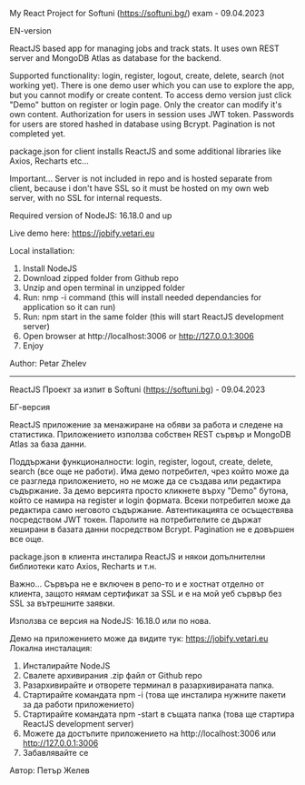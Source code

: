 My React Project for Softuni (https://softuni.bg/) exam - 09.04.2023

EN-version

ReаctJS based app for managing jobs and track stats.
It uses own REST server and MongoDB Atlas as database for the backend.

Supported functionality: login, register, logout, create, delete, search (not working yet). There is one demo user which you can use to explore the app, but you cannot modify or create content. To access demo version just click "Demo" button on register or login page. Only the creator can modify it's own content. Authorization for users in session uses JWT token. Passwords for users are stored hashed in database using Bcrypt. Pagination is not completed yet.

package.json for client installs ReactJS and some additional libraries like Axios, Recharts etc...

Important... Server is not included in repo and is hosted separate from client, because i don't have SSL so it must be hosted on my own web server, with no SSL for internal requests.

Required version of NodeJS: 16.18.0 and up

Live demo here: https://jobify.vetari.eu

Local installation:

1. Install NodeJS
2. Download zipped folder from Github repo
3. Unzip and open terminal in unzipped folder
4. Run: nmp -i command (this will install needed dependancies for application so it can run)
5. Run: npm start in the same folder (this will start ReactJS development server)
6. Open browser at http://localhost:3006 or http://127.0.0.1:3006
7. Enjoy

Author: Petar Zhelev

---

ReactJS Проект за изпит в Softuni (https://softuni.bg) - 09.04.2023

БГ-версия

ReactJS приложение за менажиране на обяви за работа и следене на статистика.
Приложението използва собствен REST сървър и MongoDB Atlas за база данни.

Поддържани функционалности: login, register, logout, create, delete, search (все още не работи). Има демо потребител, чрез който може да се разгледа приложението, но не може да се създава или редактира съдържание. За демо версията просто кликнете върху "Demo" бутона, който се намира на register и login формата. Всеки потребител може да редактира само неговото съдържание. Автентикацията се осъществява посредством JWT токен. Паролите на потребителите се държат хеширани в базата данни посредством Bcrypt. Pagination не е довършен все още.

package.json в клиента инсталира ReactJS и някои допълнителни библиотеки като Axios, Recharts и т.н.

Важно... Сървъра не е включен в репо-то и е хостнат отделно от клиента, защото нямам сертификат за SSL и е на мой уеб сървър без SSL за вътрешните заявки.

Използва се версия на NodeJS: 16.18.0 или по нова.

Демо на приложението може да видите тук: https://jobify.vetari.eu
Локална инсталация:

1. Инсталирайте NodeJS
2. Свалете архивирания .zip файл от Github repo
3. Разархивирайте и отворете терминал в разархивираната папка.
4. Стартирайте командата npm -i (това ще инсталира нужните пакети за да работи приложението)
5. Стартирайте командата npm -start в същата папка (това ще стартира ReactJS development server)
6. Можете да достъпите приложението на http://localhost:3006 или http://127.0.0.1:3006
7. Забавлявайте се

Автор: Петър Желев
